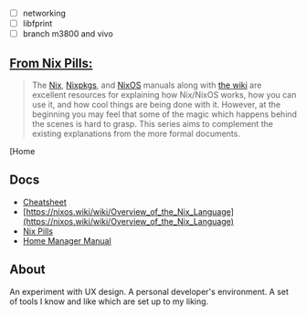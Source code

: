 - [ ] networking
- [ ] libfprint
- [ ] branch m3800 and vivo

## [From Nix Pills:](https://nixos.org/guides/nix-pills/why-you-should-give-it-a-try.html#idm140737320792256)
>The [Nix](https://nixos.org/manual/nix), [Nixpkgs](https://nixos.org/manual/nixpkgs/), and [NixOS](https://nixos.org/manual/nixos/) manuals along with [the wiki](https://nixos.wiki/) are excellent resources for explaining how Nix/NixOS works, how you can use it, and how cool things are being done with it. However, at the beginning you may feel that some of the magic which happens behind the scenes is hard to grasp.
This series aims to complement the existing explanations from the more formal documents.

[Home 

## Docs
- [Cheatsheet](https://nixos.wiki/wiki/Cheatsheet)
- [https://nixos.wiki/wiki/Overview_of_the_Nix_Language](https://nixos.wiki/wiki/Overview_of_the_Nix_Language)
- [Nix Pills](https://nixos.org/guides/nix-pills/)
- [Home Manager Manual](https://nix-community.github.io/home-manager/)

## About
An experiment with UX design. A personal developer's environment.
A set of tools I know and like which are set up to my liking.
